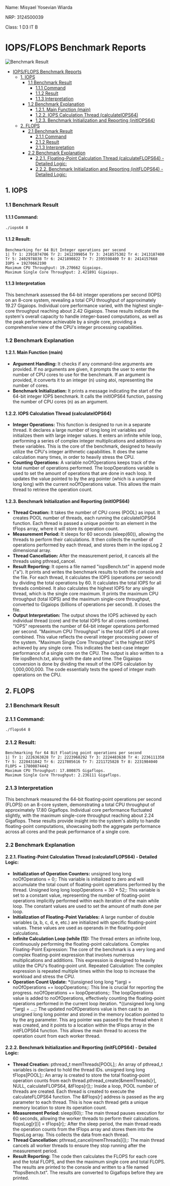 Name: Misyael Yosevian Wiarda

NRP: 3124500039

Class: 1 D3 IT B

# IOPS/FLOPS Benchmark Reports

![Benchmark Result](https://raw.githubusercontent.com/yosmisyael/SisOp-2025/refs/heads/main/week-5/iops-flops-benchmark.jpg "Benchmark Result")

- [IOPS/FLOPS Benchmark Reports]()
  * [1. IOPS](#1-iops)
    + [1.1 Benchmark Result](#11-benchmark-result)
      - [1.1.1 Command](#111-command)
      - [1.1.2 Result](#112-result)
      - [1.1.3 Interpretation](#113-interpretation)
    + [1.2 Benchmark Explanation](#12-benchmark-explanation)
      - [1.2.1. Main Function (main)](#121-main-function-main)
      - [1.2.2. IOPS Calculation Thread (calculateIOPS64)](#122-iops-calculation-thread-calculateiops64)
      - [1.2.3. Benchmark Initialization and Reporting (initIOPS64)](#123-benchmark-initialization-and-reporting-initiops64)
  * [2. FLOPS ](#2-flops)
    + [2.1 Benchmark Result](#21-benchmark-result)
      - [2.1.1 Command](#211-command)
      - [2.1.2 Result](#212-result)
      - [2.1.3 Interpretation](#213-interpretation)
    + [2.2 Benchmark Explanation](#22-benchmark-explanation)
      - [2.2.1. Floating-Point Calculation Thread (calculateFLOPS64) - Detailed Logic:](#221-floating-point-calculation-thread-calculateflops64-detailed-logic)
      - [2.2.2. Benchmark Initialization and Reporting (initFLOPS64) - Detailed Logic:](#222-benchmark-initialization-and-reporting-initflops64-detailed-logic)

<!-- TOC --><a name="1-iops"></a>

## 1. IOPS

<!-- TOC --><a name="11-benchmark-result"></a>

### 1.1 Benchmark Result

#### 1.1.1 Command:

```shell
./iops64 8
```

#### 1.1.2 Result:

```shell
Benchmarking for 64 Bit Integer operations per second
1| Tr 1: 2391874706 Tr 2: 2412399054 Tr 3: 2418575302 Tr 4: 2413187400 Tr 5: 2402978838 Tr 6: 2421890822 Tr 7: 2395598400 Tr 8: 2414157668 IOPS = 19270662190
Maximum CPU Throughput: 19.270662 Gigaiops.
Maximum Single Core Throughput: 2.421891 Gigaiops.
```
#### 1.1.3 Interpretation
This benchmark assessed the 64-bit integer operations per second (IOPS) on an 8-core system, revealing a total CPU throughput of approximately 19.27 Gigaiops. Individual core performance varied, with the highest single-core throughput reaching about 2.42 Gigaiops. These results indicate the system's overall capacity to handle integer-based computations, as well as the peak performance achievable by a single core, providing a comprehensive view of the CPU's integer processing capabilities.

<!-- TOC --><a name="12-benchmark-explanation"></a>

### 1.2 Benchmark Explanation

<!-- TOC --><a name="121-main-function-main"></a>

#### 1.2.1. Main Function (main)

- **Argument Handling:**
  It checks if any command-line arguments are provided. If no arguments are given, it prompts the user to enter the number of CPU cores to use for the benchmark. If an argument is provided, it converts it to an integer (n) using atoi, representing the number of cores.
- **Benchmark Initialization:**
  It prints a message indicating the start of the 64-bit integer IOPS benchmark. It calls the initIOPS64 function, passing the number of CPU cores (n) as an argument.

<!-- TOC --><a name="122-iops-calculation-thread-calculateiops64"></a>

#### 1.2.2. IOPS Calculation Thread (calculateIOPS64)

- **Integer Operations:**
  This function is designed to run in a separate thread. It declares a large number of long long int variables and initializes them with large integer values. It enters an infinite while loop, performing a series of complex integer multiplications and additions on these variables. This is the core of the benchmark, designed to heavily utilize the CPU's integer arithmetic capabilities. It does the same calculation many times, in order to heavily stress the CPU.
- **Counting Operations:**
  A variable noOfOperations keeps track of the total number of operations performed. The loopOperations variable is used to set the amount of operations that are done in each loop. It updates the value pointed to by the arg pointer (which is a unsigned long long) with the current noOfOperations value. This allows the main thread to retrieve the operation count.

<!-- TOC --><a name="123-benchmark-initialization-and-reporting-initiops64"></a>

#### 1.2.3. Benchmark Initialization and Reporting (initIOPS64)

- **Thread Creation:**
  It takes the number of CPU cores (POOL) as input. It creates POOL number of threads, each running the calculateIOPS64 function.
  Each thread is passed a unique pointer to an element in the tFlops array, where it will store its operation count.
- **Measurement Period:**
  It sleeps for 60 seconds (sleep(60)), allowing the threads to perform their calculations. It then collects the number of operations performed by each thread, and stores them in the iopsLog 2 dimensional array.
- **Thread Cancellation:**
  After the measurement period, it cancels all the threads using pthread_cancel.
- **Result Reporting:**
  It opens a file named "iopsBench.txt" in append mode ("a"). It prints and writes the benchmark results to both the console and the file. For each thread, it calculates the IOPS (operations per second) by dividing the total operations by 60. It calculates the total IOPS for all threads combined. It also calculates the highest IOPS for any single thread, which is the single core maximum. It prints the maximum CPU throughput (total IOPS) and the maximum single-core throughput, converted to Gigaiops (billions of operations per second). It closes the file.
- **Output Interpretation:**
  The output shows the IOPS achieved by each individual thread (core) and the total IOPS for all cores combined. "IOPS" represents the number of 64-bit integer operations performed per second. "Maximum CPU Throughput" is the total IOPS of all cores combined. This value reflects the overall integer processing power of the system. "Maximum Single Core Throughput" is the highest IOPS achieved by any single core. This indicates the best-case integer performance of a single core on the CPU. The output is also written to a file iopsBench.txt, along with the date and time. The Gigaiops conversion is done by dividing the result of the IOPS calculation by 1,000,000,000. The code essentially tests the speed of integer math operations on the CPU.

<!-- TOC --><a name="2-flops"></a>

## 2. FLOPS

<!-- TOC --><a name="21-benchmark-result"></a>

### 2.1 Benchmark Result

<!-- TOC --><a name="211-command"></a>

### 2.1.1 Command:

```shell
./flops64 8
```

<!-- TOC --><a name="212-result"></a>

### 2.1.2 Result:

```shell
Benchmarking for 64 Bit Floating point operations per second
1| Tr 1: 2226363828 Tr 2: 2223968292 Tr 3: 2224483638 Tr 4: 2236111358 Tr 5: 2228431842 Tr 6: 2217805616 Tr 7: 2211725828 Tr 8: 2231984040 FLOPS = 17800874442
Maximum CPU Throughput: 17.800875 Gigaflops.
Maximum Single Core Throughput: 2.236111 Gigaflops.
```

<!-- TOC --><a name="213-interpretation"></a>

### 2.1.3 Interpretation

This benchmark measured the 64-bit floating-point operations per second (FLOPS) on an 8-core system, demonstrating a total CPU throughput of approximately 17.80 Gigaflops. Individual core performance fluctuated slightly, with the maximum single-core throughput reaching about 2.24 Gigaflops. These results provide insight into the system's ability to handle floating-point computations, showcasing both the aggregate performance across all cores and the peak performance of a single core.

<!-- TOC --><a name="22-benchmark-explanation"></a>

### 2.2 Benchmark Explanation

<!-- TOC --><a name="221-floating-point-calculation-thread-calculateflops64-detailed-logic"></a>

#### 2.2.1. Floating-Point Calculation Thread (calculateFLOPS64) - Detailed Logic:

- **Initialization of Operation Counters:**
  unsigned long long noOfOperations = 0;: This variable is initialized to zero and will accumulate the total count of floating-point operations performed by the thread. Unsigned long long loopOperations = 30 * 52;: This variable is set to a constant value, representing the number of floating-point operations implicitly performed within each iteration of the main while loop. The constant values are used to set the amount of math done per loop.
- **Initialization of Floating-Point Variables:**
  A large number of double variables (a, b, c, d, e, etc.) are initialized with specific floating-point values. These values are used as operands in the floating-point calculations.
- **Infinite Calculation Loop (while (1)):**
  The thread enters an infinite loop, continuously performing the floating-point calculations. Complex Floating-Point Expression: The core of the benchmark is a very long and complex floating-point expression that involves numerous multiplications and additions. This expression is designed to heavily utilize the CPU's floating-point unit. Repeated Calculation: The complex expression is repeated multiple times within the loop to increase the workload and stress the CPU.
- **Operation Count Update:**
  *((unsigned long long *)arg) = noOfOperations += loopOperations;: This line is crucial for reporting the progress. noOfOperations += loopOperations;: The loopOperations value is added to noOfOperations, effectively counting the floating-point operations performed in the current loop iteration.
  *((unsigned long long *)arg) = ...;: The updated noOfOperations value is then cast to an unsigned long long pointer and stored in the memory location pointed to by the arg parameter. This arg pointer was passed to the thread when it was created, and it points to a location within the tFlops array in the initFLOPS64 function. This allows the main thread to access the operation count from each worker thread.

<!-- TOC --><a name="222-benchmark-initialization-and-reporting-initflops64-detailed-logic"></a>

#### 2.2.2. Benchmark Initialization and Reporting (initFLOPS64) - Detailed Logic:

- **Thread Creation:**
  pthread_t memThreads[POOL];: An array of pthread_t variables is declared to hold the thread IDs.
  unsigned long long tFlops[POOL];: An array is created to store the total floating-point operation counts from each thread.pthread_create(&memThreads[r], NULL, calculateFLOPS64, &tFlops[r]);: Inside a loop, POOL number of threads are created. Each thread is created to execute the calculateFLOPS64 function. The &tFlops[r] address is passed as the arg parameter to each thread. This is how each thread gets a unique memory location to store its operation count.
- **Measurement Period:**
  sleep(60);: The main thread pauses execution for 60 seconds, allowing the worker threads to perform their calculations. flopsLog[r][i] = tFlops[r];: After the sleep period, the main thread reads the operation counts from the tFlops array and stores them into the flopsLog array. This collects the data from each thread.
- **Thread Cancellation:**
  pthread_cancel(memThreads[i]);: The main thread cancels all worker threads to ensure they stop running after the measurement period.
- **Result Reporting:**
  The code then calculates the FLOPS for each core and the total FLOPS, and then the maximum single core and total FLOPS. The results are printed to the console and written to a file named "flopsBench.txt". The results are converted to Gigaflops before they are printed.
